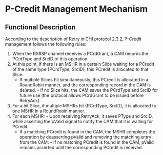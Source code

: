 # P-Credit Management Mechanism

## Functional Description
According to the description of Retry in CHI protocol 2.3.2, P-Credit management
follows the following rules:
1. When the RXRSP channel receives a PCrdGrant, a CAM records the PCrdType and
   SrcID of this operation.
2. At this point, if there is an MSHR in a certain Slice waiting for a PCredit
   of the same type {PCrdType, SrcID}, this PCredit is allocated to that Slice.
   - If multiple Slices hit simultaneously, this PCredit is allocated in a
   RoundRobin manner, and the corresponding record in the CAM is deleted. - If
   no Slice hits, the CAM saves the PCrdType and SrcID for future use (the
   protocol allows PCrdGrant to be issued before RetryAck).
4. For a hit Slice, if multiple MSHRs hit {PCrdType, SrcID}, it is allocated to
   one MSHR in a RoundRobin manner.
5. For each MSHR: - Upon receiving RetryAck, it saves PType and SrcID, while
   asserting the pValid signal to notify the CAM that it is waiting for PCredit.
   - If a matching PCredit is found in the CAM, the MSHR completes the operation
   by deasserting pValid and removing the matching entry from the CAM. - If no
   matching PCredit is found in the CAM, pValid remains asserted until the
   corresponding PCredit is received.


